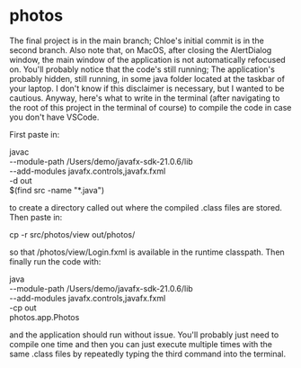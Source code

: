 
# photos
The final project is in the main branch; Chloe's initial commit is in the second branch. Also note that, on MacOS, after closing the AlertDialog window, the main window of the application is not automatically refocused on. You'll probably notice that the code's still running; The application's probably hidden, still running, in some java folder located at the taskbar of your laptop. I don't know if this disclaimer is necessary, but I wanted to be cautious. Anyway, here's what to write in the terminal (after navigating to the root of this project in the terminal of course) to compile the code in case you don't have VSCode.

First paste in:

javac \
--module-path /Users/demo/javafx-sdk-21.0.6/lib \
--add-modules javafx.controls,javafx.fxml \
-d out \
$(find src -name "*.java")

to create a directory called out where the compiled .class files are stored. Then paste in:

cp -r src/photos/view out/photos/

so that /photos/view/Login.fxml is available in the runtime classpath. Then finally run the code with:

java \
--module-path /Users/demo/javafx-sdk-21.0.6/lib \
--add-modules javafx.controls,javafx.fxml \
-cp out \
photos.app.Photos

and the application should run without issue. You'll probably just need to compile one time and then you can just execute multiple times with the same .class files by repeatedly typing the third command into the terminal.

